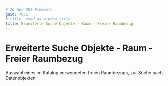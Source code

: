 ```yaml
---
# ID des GUI Elements
guid: 7051
# title, used as window title
title: Erweiterte Suche Objekte - Raum - Freier Raumbezug
---
```


# Erweiterte Suche Objekte - Raum - Freier Raumbezug

Auswahl eines im Katalog verwendeten freien Raumbezugs, zur Suche nach Datenobjekten

